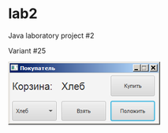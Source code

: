 # lab2
Java laboratory project #2

Variant #25

![alt text](https://raw.githubusercontent.com/Fantamass/lab2/master/p1review.png)
